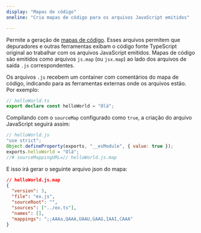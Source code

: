 ```yaml
---
display: "Mapas de código"
oneline: "Cria mapas de código para os arquivos JavaScript emitidos"

---
```


Permite a geração de [mapas de código](https://developer.mozilla.org/pt-PT/docs/Tools/Debugger/How_to/Use_a_source_map). Esses arquivos permitem que depuradores e outras ferramentas exibam o código fonte TypeScript original ao trabalhar com os arquivos JavaScript emitidos. Mapas de código são emitidos como arquivos `js.map` (ou `jsx.map`) ao lado dos arquivos de saída `.js` correspondentes.

Os arquivos `.js` recebem um container com comentários do mapa de código, indicando para as ferramentas externas onde os arquivos estão. Por exemplo:

```ts
// helloWorld.ts
export declare const helloWorld = "Olá";
```

Compilando com o `sourceMap` configurado como `true`, a criação do arquivo JavaScript seguirá assim:

```js
// helloWorld.js
"use strict";
Object.defineProperty(exports, "__esModule", { value: true });
exports.helloWorld = "Olá";
//# sourceMappingURL=// helloWorld.js.map
```

E isso irá gerar o seguinte arquivo json do mapa:

```json
// helloWorld.js.map
{
  "version": 3,
  "file": "ex.js",
  "sourceRoot": "",
  "sources": ["../ex.ts"],
  "names": [],
  "mappings": ";;AAAa,QAAA,UAAU,GAAG,IAAI,CAAA"
}
```
